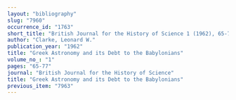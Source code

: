 ```yaml
---
layout: "bibliography"
slug: "7960"
occurrence_id: "1763"
short_title: "British Journal for the History of Science 1 (1962), 65-77"
author: "Clarke, Leonard W."
publication_year: "1962"
title: "Greek Astronomy and its Debt to the Babylonians"
volume_no_: "1"
pages: "65-77"
journal: "British Journal for the History of Science"
title: "Greek Astronomy and its Debt to the Babylonians"
previous_item: "7963"
---
```

